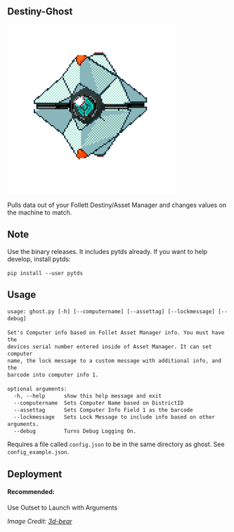 ## Destiny-Ghost
![ghost](ghost.png)

Pulls data out of your Follett Destiny/Asset Manager and changes values on the machine to match.

## Note
Use the binary releases. It includes pytds already. If you want to help develop,
install pytds:

`pip install --user pytds`

## Usage
```
usage: ghost.py [-h] [--computername] [--assettag] [--lockmessage] [--debug]

Set's Computer info based on Follet Asset Manager info. You must have the
devices serial number entered inside of Asset Manager. It can set computer
name, the lock message to a custom message with additional info, and the
barcode into computer info 1.

optional arguments:
  -h, --help      show this help message and exit
  --computername  Sets Computer Name based on DistrictID
  --assettag      Sets Computer Info Field 1 as the barcode
  --lockmessage   Sets Lock Message to include info based on other arguments.
  --debug         Turns Debug Logging On.
```
Requires a file called `config.json` to be in the same directory as ghost. See `config_example.json`.

## Deployment
#### Recommended:
Use Outset to Launch with Arguments

_Image Credit: [3d-bear](http://3d-bear.tumblr.com/post/152604050800/ghost-shell-3d-sprite-destiny-my-boyfriend)_

